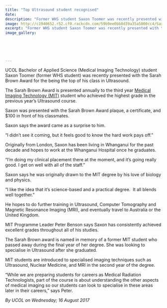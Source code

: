 ```yaml
---
title: "Top Ultrasound student recognised"
date: 
description: "Former WHS student Saxon Toomer was recently presented with the Sarah Brown Award for the being the top of his class in Ultrasound..."
image: http://c1940652.r52.cf0.rackcdn.com/59b9ee0bb8d39a35a5000cc4/Saxon-Toomer-UCOL-Bach-of-Applied-Sci.jpg
excerpt: "Former WHS student Saxon Toomer was recently presented with the Sarah Brown Award for the being the top of his class in Ultrasound."
image_gallery:
    
    
    
    
    
---
```


<p>UCOL Bachelor of Applied Science (Medical Imaging Technology) student Saxon Toomer (former WHS student) was recently presented with the Sarah Brown Award for the being the top of his class in Ultrasound.</p>
<p><span>The Sarah Brown Award is presented annually to the third year&nbsp;</span><a title="UCOL's Bachelor of Applied Science (Medical Imaging Technology)" href="http://www.ucol.ac.nz/programmes/health-science/bachelor-of-applied-science-(medical-imaging-technology)">Medical Imaging Technology (MIT)</a><span>&nbsp;student who achieved the highest grade in the previous year&rsquo;s Ultrasound course.</span></p>
<p><span>Saxon was presented with the Sarah Brown Award plaque, a certificate, and $100 in front of his classmates.</span></p>
<p><span>Saxon says the award came as a surprise to him.</span></p>
<p><span>&ldquo;I didn&rsquo;t see it coming, but it feels good to know the hard work pays off.&rdquo;</span></p>
<p><span>Originally from London, Saxon has been living in Whanganui for the past decade and hopes to work at the Whanganui Hospital once he graduates.</span></p>
<p><span>&ldquo;I&rsquo;m doing my clinical placement there at the moment, and it&rsquo;s going really good. I get on well with all of the staff.&rdquo;</span></p>
<p><span>Saxon says he was originally drawn to the MIT degree by his love of biology and physics.</span></p>
<p><span>&ldquo;I like the idea that it&rsquo;s science-based and a practical degree. &nbsp;It all blends well together.&rdquo;</span></p>
<p><span>He hopes to do further training in Ultrasound, Computer Tomography and Magnetic Resonance Imaging (MRI), and eventually travel to Australia or the United Kingdom.</span></p>
<p><span><span>MIT Programme Leader Peter Benson says Saxon has consistently achieved excellent grades throughout all of his studies.&nbsp;</span></span></p>
<p><span><span>The Sarah Brown award is named in memory of a former MIT student who passed away during the final year of her degree. She was looking to specialise in Ultrasound after she graduated.&nbsp;</span></span></p>
<p><span><span>MIT students are introduced to specialised imaging techniques such as Ultrasound, Nuclear Medicine, and MRI in the second year of the degree.</span></span></p>
<p><span><span>&ldquo;While we are preparing students for careers as Medical Radiation Technologists, part of the course is about understanding the other aspects of medical imaging so our students can look to specialise in these areas later in their careers,&rdquo; says Peter.&nbsp;</span></span></p>
<p><em>By UCOL on Wednesday; 16 August 2017</em></p>

